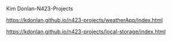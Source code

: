 Kim Donlan-N423-Projects

https://kdonlan.github.io/n423-projects/weatherApp/index.html

https://kdonlan.github.io/n423-projects/local-storage/index.html
